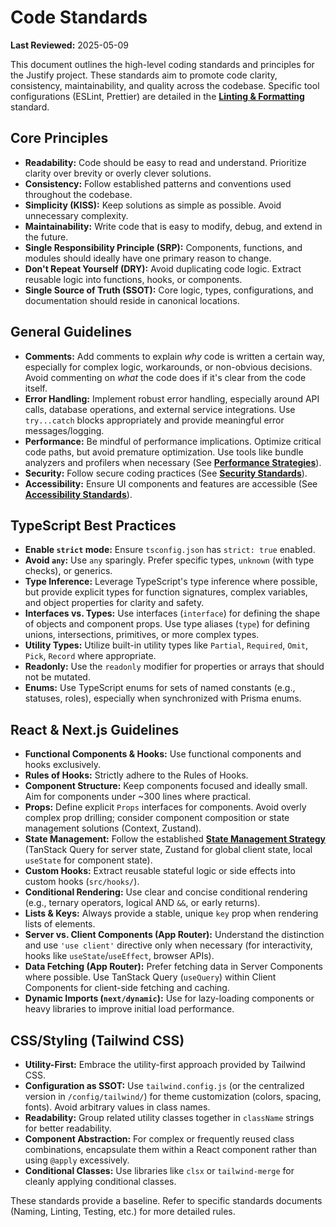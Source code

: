 # Code Standards

**Last Reviewed:** 2025-05-09

This document outlines the high-level coding standards and principles for the Justify project. These standards aim to promote code clarity, consistency, maintainability, and quality across the codebase. Specific tool configurations (ESLint, Prettier) are detailed in the **[Linting & Formatting](./linting-formatting.md)** standard.

## Core Principles

- **Readability:** Code should be easy to read and understand. Prioritize clarity over brevity or overly clever solutions.
- **Consistency:** Follow established patterns and conventions used throughout the codebase.
- **Simplicity (KISS):** Keep solutions as simple as possible. Avoid unnecessary complexity.
- **Maintainability:** Write code that is easy to modify, debug, and extend in the future.
- **Single Responsibility Principle (SRP):** Components, functions, and modules should ideally have one primary reason to change.
- **Don't Repeat Yourself (DRY):** Avoid duplicating code logic. Extract reusable logic into functions, hooks, or components.
- **Single Source of Truth (SSOT):** Core logic, types, configurations, and documentation should reside in canonical locations.

## General Guidelines

- **Comments:** Add comments to explain _why_ code is written a certain way, especially for complex logic, workarounds, or non-obvious decisions. Avoid commenting on _what_ the code does if it's clear from the code itself.
- **Error Handling:** Implement robust error handling, especially around API calls, database operations, and external service integrations. Use `try...catch` blocks appropriately and provide meaningful error messages/logging.
- **Performance:** Be mindful of performance implications. Optimize critical code paths, but avoid premature optimization. Use tools like bundle analyzers and profilers when necessary (See **[Performance Strategies](../architecture/performance.md)**).
- **Security:** Follow secure coding practices (See **[Security Standards](./security.md)**).
- **Accessibility:** Ensure UI components and features are accessible (See **[Accessibility Standards](./accessibility.md)**).

## TypeScript Best Practices

- **Enable `strict` mode:** Ensure `tsconfig.json` has `strict: true` enabled.
- **Avoid `any`:** Use `any` sparingly. Prefer specific types, `unknown` (with type checks), or generics.
- **Type Inference:** Leverage TypeScript's type inference where possible, but provide explicit types for function signatures, complex variables, and object properties for clarity and safety.
- **Interfaces vs. Types:** Use interfaces (`interface`) for defining the shape of objects and component props. Use type aliases (`type`) for defining unions, intersections, primitives, or more complex types.
- **Utility Types:** Utilize built-in utility types like `Partial`, `Required`, `Omit`, `Pick`, `Record` where appropriate.
- **Readonly:** Use the `readonly` modifier for properties or arrays that should not be mutated.
- **Enums:** Use TypeScript enums for sets of named constants (e.g., statuses, roles), especially when synchronized with Prisma enums.

## React & Next.js Guidelines

- **Functional Components & Hooks:** Use functional components and hooks exclusively.
- **Rules of Hooks:** Strictly adhere to the Rules of Hooks.
- **Component Structure:** Keep components focused and ideally small. Aim for components under ~300 lines where practical.
- **Props:** Define explicit `Props` interfaces for components. Avoid overly complex prop drilling; consider component composition or state management solutions (Context, Zustand).
- **State Management:** Follow the established **[State Management Strategy](../architecture/state-management.md)** (TanStack Query for server state, Zustand for global client state, local `useState` for component state).
- **Custom Hooks:** Extract reusable stateful logic or side effects into custom hooks (`src/hooks/`).
- **Conditional Rendering:** Use clear and concise conditional rendering (e.g., ternary operators, logical AND `&&`, or early returns).
- **Lists & Keys:** Always provide a stable, unique `key` prop when rendering lists of elements.
- **Server vs. Client Components (App Router):** Understand the distinction and use `'use client'` directive only when necessary (for interactivity, hooks like `useState`/`useEffect`, browser APIs).
- **Data Fetching (App Router):** Prefer fetching data in Server Components where possible. Use TanStack Query (`useQuery`) within Client Components for client-side fetching and caching.
- **Dynamic Imports (`next/dynamic`):** Use for lazy-loading components or heavy libraries to improve initial load performance.

## CSS/Styling (Tailwind CSS)

- **Utility-First:** Embrace the utility-first approach provided by Tailwind CSS.
- **Configuration as SSOT:** Use `tailwind.config.js` (or the centralized version in `/config/tailwind/`) for theme customization (colors, spacing, fonts). Avoid arbitrary values in class names.
- **Readability:** Group related utility classes together in `className` strings for better readability.
- **Component Abstraction:** For complex or frequently reused class combinations, encapsulate them within a React component rather than using `@apply` excessively.
- **Conditional Classes:** Use libraries like `clsx` or `tailwind-merge` for cleanly applying conditional classes.

These standards provide a baseline. Refer to specific standards documents (Naming, Linting, Testing, etc.) for more detailed rules.
